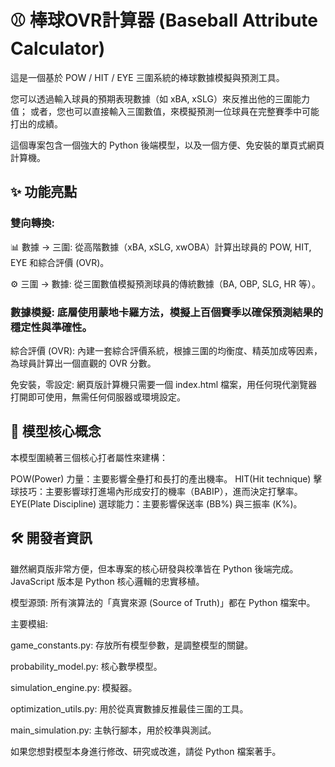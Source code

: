# ⚾ 棒球OVR計算器 (Baseball Attribute Calculator)
這是一個基於 POW / HIT / EYE 三圍系統的棒球數據模擬與預測工具。

您可以透過輸入球員的預期表現數據（如 xBA, xSLG）來反推出他的三圍能力值；
或者，您也可以直接輸入三圍數值，來模擬預測一位球員在完整賽季中可能打出的成績。

這個專案包含一個強大的 Python 後端模型，以及一個方便、免安裝的單頁式網頁計算機。

## ✨ 功能亮點
### 雙向轉換:

📊 數據 → 三圍: 從高階數據（xBA, xSLG, xwOBA）計算出球員的 POW, HIT, EYE 和綜合評價 (OVR)。

⚙️ 三圍 → 數據: 從三圍數值模擬預測球員的傳統數據（BA, OBP, SLG, HR 等）。

### 數據模擬: 底層使用蒙地卡羅方法，模擬上百個賽季以確保預測結果的穩定性與準確性。

綜合評價 (OVR): 內建一套綜合評價系統，根據三圍的均衡度、精英加成等因素，為球員計算出一個直觀的 OVR 分數。

免安裝，零設定: 網頁版計算機只需要一個 index.html 檔案，用任何現代瀏覽器打開即可使用，無需任何伺服器或環境設定。



## 🔬 模型核心概念
本模型圍繞著三個核心打者屬性來建構：

POW(Power) 力量：主要影響全壘打和長打的產出機率。
HIT(Hit technique) 擊球技巧：主要影響球打進場內形成安打的機率（BABIP），進而決定打擊率。
EYE(Plate Discipline)	選球能力：主要影響保送率 (BB%) 與三振率 (K%)。

## 🛠️ 開發者資訊
雖然網頁版非常方便，但本專案的核心研發與校準皆在 Python 後端完成。JavaScript 版本是 Python 核心邏輯的忠實移植。

模型源頭: 所有演算法的「真實來源 (Source of Truth)」都在 Python 檔案中。

主要模組:

game_constants.py: 存放所有模型參數，是調整模型的關鍵。

probability_model.py: 核心數學模型。

simulation_engine.py: 模擬器。

optimization_utils.py: 用於從真實數據反推最佳三圍的工具。

main_simulation.py: 主執行腳本，用於校準與測試。

如果您想對模型本身進行修改、研究或改進，請從 Python 檔案著手。
